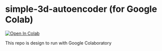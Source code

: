 # simple-3d-autoencoder (for Google Colab)
[![Open In Colab](https://colab.research.google.com/assets/colab-badge.svg)](https://colab.research.google.com/github/Achuttarsing/simple_3d_autoencoder/blob/master/simple_3d_autoencoder_colab_demo.ipynb)

This repo is design to run with Google Colaboratory
